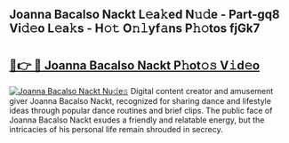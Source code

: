 ## Joanna Bacalso Nackt L𝚎a𝚔ed N𝚞𝚍e - Part-gq8 Vi𝚍𝚎o L𝚎a𝚔s - H𝚘𝚝 O𝚗𝚕yf𝚊ns P𝚑𝚘tos fjGk7

# <h2><a href="http://kf0ftnj.oniu.top/?m=Joanna+Bacalso+Nackt">🔗👉 🔴 Joanna Bacalso Nackt P𝚑ot𝚘𝚜 V𝚒d𝚎o</a></h2>

[![Joanna Bacalso Nackt Nu𝚍e𝚜](https://i.imgur.com/0qMVB7G.gif)](http://kf0ftnj.oniu.top/?m=Joanna+Bacalso+Nackt)
Digital content creator and amusement giver Joanna Bacalso Nackt, recognized for sharing dance and lifestyle ideas through popular dance routines and brief clips. The public face of Joanna Bacalso Nackt exudes a friendly and relatable energy, but the intricacies of his personal life remain shrouded in secrecy.  
